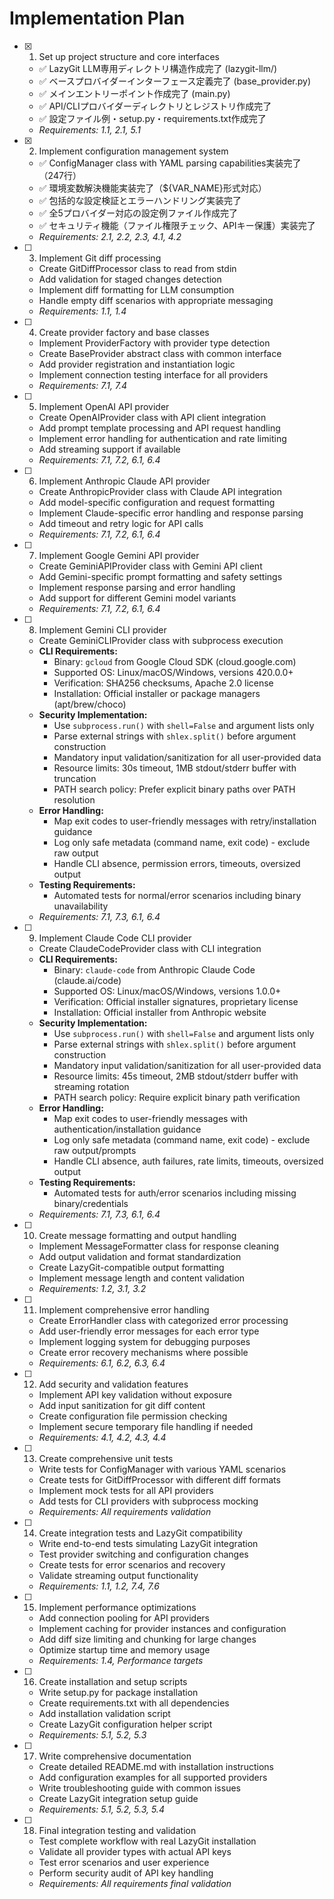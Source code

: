 # Implementation Plan

- [x] 1. Set up project structure and core interfaces
  - ✅ LazyGit LLM専用ディレクトリ構造作成完了 (lazygit-llm/)
  - ✅ ベースプロバイダーインターフェース定義完了 (base_provider.py)
  - ✅ メインエントリーポイント作成完了 (main.py)
  - ✅ API/CLIプロバイダーディレクトリとレジストリ作成完了
  - ✅ 設定ファイル例・setup.py・requirements.txt作成完了
  - _Requirements: 1.1, 2.1, 5.1_

- [x] 2. Implement configuration management system
  - ✅ ConfigManager class with YAML parsing capabilities実装完了（247行）
  - ✅ 環境変数解決機能実装完了（${VAR_NAME}形式対応）
  - ✅ 包括的な設定検証とエラーハンドリング実装完了
  - ✅ 全5プロバイダー対応の設定例ファイル作成完了
  - ✅ セキュリティ機能（ファイル権限チェック、APIキー保護）実装完了
  - _Requirements: 2.1, 2.2, 2.3, 4.1, 4.2_

- [ ] 3. Implement Git diff processing
  - Create GitDiffProcessor class to read from stdin
  - Add validation for staged changes detection
  - Implement diff formatting for LLM consumption
  - Handle empty diff scenarios with appropriate messaging
  - _Requirements: 1.1, 1.4_

- [ ] 4. Create provider factory and base classes
  - Implement ProviderFactory with provider type detection
  - Create BaseProvider abstract class with common interface
  - Add provider registration and instantiation logic
  - Implement connection testing interface for all providers
  - _Requirements: 7.1, 7.4_

- [ ] 5. Implement OpenAI API provider
  - Create OpenAIProvider class with API client integration
  - Add prompt template processing and API request handling
  - Implement error handling for authentication and rate limiting
  - Add streaming support if available
  - _Requirements: 7.1, 7.2, 6.1, 6.4_

- [ ] 6. Implement Anthropic Claude API provider
  - Create AnthropicProvider class with Claude API integration
  - Add model-specific configuration and request formatting
  - Implement Claude-specific error handling and response parsing
  - Add timeout and retry logic for API calls
  - _Requirements: 7.1, 7.2, 6.1, 6.4_

- [ ] 7. Implement Google Gemini API provider
  - Create GeminiAPIProvider class with Gemini API client
  - Add Gemini-specific prompt formatting and safety settings
  - Implement response parsing and error handling
  - Add support for different Gemini model variants
  - _Requirements: 7.1, 7.2, 6.1, 6.4_

- [ ] 8. Implement Gemini CLI provider
  - Create GeminiCLIProvider class with subprocess execution
  - **CLI Requirements:**
    - Binary: `gcloud` from Google Cloud SDK (cloud.google.com)
    - Supported OS: Linux/macOS/Windows, versions 420.0.0+
    - Verification: SHA256 checksums, Apache 2.0 license
    - Installation: Official installer or package managers (apt/brew/choco)
  - **Security Implementation:**
    - Use `subprocess.run()` with `shell=False` and argument lists only
    - Parse external strings with `shlex.split()` before argument construction
    - Mandatory input validation/sanitization for all user-provided data
    - Resource limits: 30s timeout, 1MB stdout/stderr buffer with truncation
    - PATH search policy: Prefer explicit binary paths over PATH resolution
  - **Error Handling:**
    - Map exit codes to user-friendly messages with retry/installation guidance
    - Log only safe metadata (command name, exit code) - exclude raw output
    - Handle CLI absence, permission errors, timeouts, oversized output
  - **Testing Requirements:**
    - Automated tests for normal/error scenarios including binary unavailability
  - _Requirements: 7.1, 7.3, 6.1, 6.4_

- [ ] 9. Implement Claude Code CLI provider
  - Create ClaudeCodeProvider class with CLI integration
  - **CLI Requirements:**
    - Binary: `claude-code` from Anthropic Claude Code (claude.ai/code)
    - Supported OS: Linux/macOS/Windows, versions 1.0.0+
    - Verification: Official installer signatures, proprietary license
    - Installation: Official installer from Anthropic website
  - **Security Implementation:**
    - Use `subprocess.run()` with `shell=False` and argument lists only
    - Parse external strings with `shlex.split()` before argument construction
    - Mandatory input validation/sanitization for all user-provided data
    - Resource limits: 45s timeout, 2MB stdout/stderr buffer with streaming rotation
    - PATH search policy: Require explicit binary path verification
  - **Error Handling:**
    - Map exit codes to user-friendly messages with authentication/installation guidance
    - Log only safe metadata (command name, exit code) - exclude raw output/prompts
    - Handle CLI absence, auth failures, rate limits, timeouts, oversized output
  - **Testing Requirements:**
    - Automated tests for auth/error scenarios including missing binary/credentials
  - _Requirements: 7.1, 7.3, 6.1, 6.4_

- [ ] 10. Create message formatting and output handling
  - Implement MessageFormatter class for response cleaning
  - Add output validation and format standardization
  - Create LazyGit-compatible output formatting
  - Implement message length and content validation
  - _Requirements: 1.2, 3.1, 3.2_

- [ ] 11. Implement comprehensive error handling
  - Create ErrorHandler class with categorized error processing
  - Add user-friendly error messages for each error type
  - Implement logging system for debugging purposes
  - Create error recovery mechanisms where possible
  - _Requirements: 6.1, 6.2, 6.3, 6.4_

- [ ] 12. Add security and validation features
  - Implement API key validation without exposure
  - Add input sanitization for git diff content
  - Create configuration file permission checking
  - Implement secure temporary file handling if needed
  - _Requirements: 4.1, 4.2, 4.3, 4.4_

- [ ] 13. Create comprehensive unit tests
  - Write tests for ConfigManager with various YAML scenarios
  - Create tests for GitDiffProcessor with different diff formats
  - Implement mock tests for all API providers
  - Add tests for CLI providers with subprocess mocking
  - _Requirements: All requirements validation_

- [ ] 14. Create integration tests and LazyGit compatibility
  - Write end-to-end tests simulating LazyGit integration
  - Test provider switching and configuration changes
  - Create tests for error scenarios and recovery
  - Validate streaming output functionality
  - _Requirements: 1.1, 1.2, 7.4, 7.6_

- [ ] 15. Implement performance optimizations
  - Add connection pooling for API providers
  - Implement caching for provider instances and configuration
  - Add diff size limiting and chunking for large changes
  - Optimize startup time and memory usage
  - _Requirements: 1.4, Performance targets_

- [ ] 16. Create installation and setup scripts
  - Write setup.py for package installation
  - Create requirements.txt with all dependencies
  - Add installation validation script
  - Create LazyGit configuration helper script
  - _Requirements: 5.1, 5.2, 5.3_

- [ ] 17. Write comprehensive documentation
  - Create detailed README.md with installation instructions
  - Add configuration examples for all supported providers
  - Write troubleshooting guide with common issues
  - Create LazyGit integration setup guide
  - _Requirements: 5.1, 5.2, 5.3, 5.4_

- [ ] 18. Final integration testing and validation
  - Test complete workflow with real LazyGit installation
  - Validate all provider types with actual API keys
  - Test error scenarios and user experience
  - Perform security audit of API key handling
  - _Requirements: All requirements final validation_